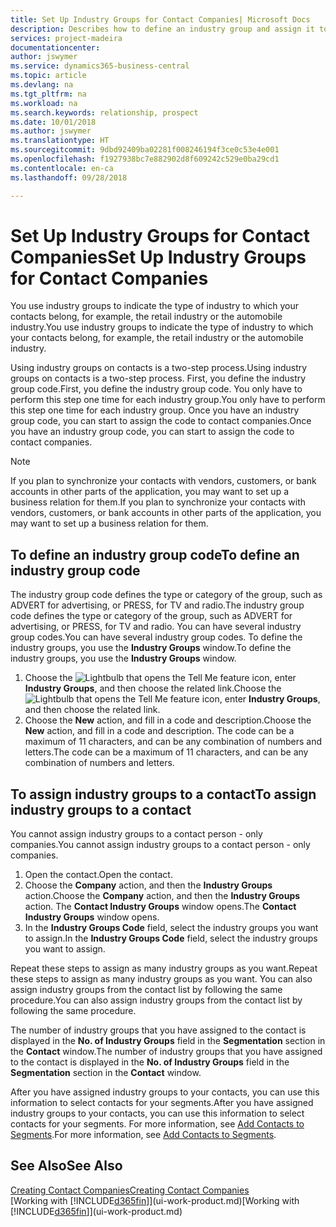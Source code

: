 ```yaml
---
title: Set Up Industry Groups for Contact Companies| Microsoft Docs
description: Describes how to define an industry group and assign it to a contact company, for example, the retail industry or the automobile industry.
services: project-madeira
documentationcenter: 
author: jswymer
ms.service: dynamics365-business-central
ms.topic: article
ms.devlang: na
ms.tgt_pltfrm: na
ms.workload: na
ms.search.keywords: relationship, prospect
ms.date: 10/01/2018
ms.author: jswymer
ms.translationtype: HT
ms.sourcegitcommit: 9dbd92409ba02281f008246194f3ce0c53e4e001
ms.openlocfilehash: f1927938bc7e882902d8f609242c529e0ba29cd1
ms.contentlocale: en-ca
ms.lasthandoff: 09/28/2018

---
```

# <a name="set-up-industry-groups-for-contact-companies"></a><span data-ttu-id="8493e-103">Set Up Industry Groups for Contact Companies</span><span class="sxs-lookup"><span data-stu-id="8493e-103">Set Up Industry Groups for Contact Companies</span></span>
<span data-ttu-id="8493e-104">You use industry groups to indicate the type of industry to which your contacts belong, for example, the retail industry or the automobile industry.</span><span class="sxs-lookup"><span data-stu-id="8493e-104">You use industry groups to indicate the type of industry to which your contacts belong, for example, the retail industry or the automobile industry.</span></span>

<span data-ttu-id="8493e-105">Using industry groups on contacts is a two-step process.</span><span class="sxs-lookup"><span data-stu-id="8493e-105">Using industry groups on contacts is a two-step process.</span></span> <span data-ttu-id="8493e-106">First, you define the industry group code.</span><span class="sxs-lookup"><span data-stu-id="8493e-106">First, you define the industry group code.</span></span> <span data-ttu-id="8493e-107">You only have to perform this step one time for each industry group.</span><span class="sxs-lookup"><span data-stu-id="8493e-107">You only have to perform this step one time for each industry group.</span></span> <span data-ttu-id="8493e-108">Once you have an industry group code, you can start to assign the code to contact companies.</span><span class="sxs-lookup"><span data-stu-id="8493e-108">Once you have an industry group code, you can start to assign the code to contact companies.</span></span>

> [!NOTE]  
>   <span data-ttu-id="8493e-109">If you plan to synchronize your contacts with vendors, customers, or bank accounts in other parts of the application, you may want to set up a business relation for them.</span><span class="sxs-lookup"><span data-stu-id="8493e-109">If you plan to synchronize your contacts with vendors, customers, or bank accounts in other parts of the application, you may want to set up a business relation for them.</span></span>

## <a name="to-define-an-industry-group-code"></a><span data-ttu-id="8493e-110">To define an industry group code</span><span class="sxs-lookup"><span data-stu-id="8493e-110">To define an industry group code</span></span>
<span data-ttu-id="8493e-111">The industry group code defines the type or category of the group, such as ADVERT for advertising, or PRESS, for TV and radio.</span><span class="sxs-lookup"><span data-stu-id="8493e-111">The industry group code defines the type or category of the group, such as ADVERT for advertising, or PRESS, for TV and radio.</span></span> <span data-ttu-id="8493e-112">You can have several industry group codes.</span><span class="sxs-lookup"><span data-stu-id="8493e-112">You can have several industry group codes.</span></span> <span data-ttu-id="8493e-113">To define the industry groups, you use the **Industry Groups** window.</span><span class="sxs-lookup"><span data-stu-id="8493e-113">To define the industry groups, you use the **Industry Groups** window.</span></span>

1. <span data-ttu-id="8493e-114">Choose the ![Lightbulb that opens the Tell Me feature](media/ui-search/search_small.png "Tell me what you want to do") icon, enter **Industry Groups**, and then choose the related link.</span><span class="sxs-lookup"><span data-stu-id="8493e-114">Choose the ![Lightbulb that opens the Tell Me feature](media/ui-search/search_small.png "Tell me what you want to do") icon, enter **Industry Groups**, and then choose the related link.</span></span>
2. <span data-ttu-id="8493e-115">Choose the **New** action, and fill in a code and description.</span><span class="sxs-lookup"><span data-stu-id="8493e-115">Choose the **New** action, and fill in a code and description.</span></span> <span data-ttu-id="8493e-116">The code can be a maximum of 11 characters, and can be any combination of numbers and letters.</span><span class="sxs-lookup"><span data-stu-id="8493e-116">The code can be a maximum of 11 characters, and can be any combination of numbers and letters.</span></span>

## <a name="AssignIndustryGroupContact"></a> <span data-ttu-id="8493e-117">To assign industry groups to a contact</span><span class="sxs-lookup"><span data-stu-id="8493e-117">To assign industry groups to a contact</span></span>
<span data-ttu-id="8493e-118">You cannot assign industry groups to a contact person - only companies.</span><span class="sxs-lookup"><span data-stu-id="8493e-118">You cannot assign industry groups to a contact person - only companies.</span></span>

1. <span data-ttu-id="8493e-119">Open the contact.</span><span class="sxs-lookup"><span data-stu-id="8493e-119">Open the contact.</span></span>
2. <span data-ttu-id="8493e-120">Choose the **Company** action, and then the **Industry Groups** action.</span><span class="sxs-lookup"><span data-stu-id="8493e-120">Choose the **Company** action, and then the **Industry Groups** action.</span></span> <span data-ttu-id="8493e-121">The **Contact Industry Groups** window opens.</span><span class="sxs-lookup"><span data-stu-id="8493e-121">The **Contact Industry Groups** window opens.</span></span>
3. <span data-ttu-id="8493e-122">In the **Industry Groups Code** field, select the industry groups you want to assign.</span><span class="sxs-lookup"><span data-stu-id="8493e-122">In the **Industry Groups Code** field, select the industry groups you want to assign.</span></span>

<span data-ttu-id="8493e-123">Repeat these steps to assign as many industry groups as you want.</span><span class="sxs-lookup"><span data-stu-id="8493e-123">Repeat these steps to assign as many industry groups as you want.</span></span> <span data-ttu-id="8493e-124">You can also assign industry groups from the contact list by following the same procedure.</span><span class="sxs-lookup"><span data-stu-id="8493e-124">You can also assign industry groups from the contact list by following the same procedure.</span></span>

<span data-ttu-id="8493e-125">The number of industry groups that you have assigned to the contact is displayed in the **No. of Industry Groups** field in the **Segmentation** section in the **Contact** window.</span><span class="sxs-lookup"><span data-stu-id="8493e-125">The number of industry groups that you have assigned to the contact is displayed in the **No. of Industry Groups** field in the **Segmentation** section in the **Contact** window.</span></span>

<span data-ttu-id="8493e-126">After you have assigned industry groups to your contacts, you can use this information to select contacts for your segments.</span><span class="sxs-lookup"><span data-stu-id="8493e-126">After you have assigned industry groups to your contacts, you can use this information to select contacts for your segments.</span></span> <span data-ttu-id="8493e-127">For more information, see [Add Contacts to Segments](marketing-add-contact-segment.md).</span><span class="sxs-lookup"><span data-stu-id="8493e-127">For more information, see [Add Contacts to Segments](marketing-add-contact-segment.md).</span></span>

## <a name="see-also"></a><span data-ttu-id="8493e-128">See Also</span><span class="sxs-lookup"><span data-stu-id="8493e-128">See Also</span></span>
[<span data-ttu-id="8493e-129">Creating Contact Companies</span><span class="sxs-lookup"><span data-stu-id="8493e-129">Creating Contact Companies</span></span>](marketing-create-contact-companies.md)  
<span data-ttu-id="8493e-130">[Working with [!INCLUDE[d365fin](includes/d365fin_md.md)]](ui-work-product.md)</span><span class="sxs-lookup"><span data-stu-id="8493e-130">[Working with [!INCLUDE[d365fin](includes/d365fin_md.md)]](ui-work-product.md)</span></span>

